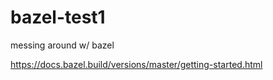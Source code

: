 # bazel-test1
messing around w/ bazel

https://docs.bazel.build/versions/master/getting-started.html